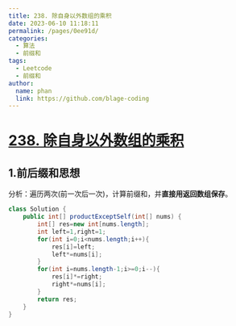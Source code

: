 ```yaml
---
title: 238. 除自身以外数组的乘积
date: 2023-06-10 11:18:11
permalink: /pages/0ee91d/
categories:
  - 算法
  - 前缀和
tags:
  - Leetcode
  - 前缀和
author: 
  name: phan
  link: https://github.com/blage-coding
---
```

# [238. 除自身以外数组的乘积](https://leetcode.cn/problems/product-of-array-except-self/)

## 1.前后缀和思想

分析：遍历两次(前一次后一次)，计算前缀和，并**直接用返回数组保存**。

```java
class Solution {
    public int[] productExceptSelf(int[] nums) {
        int[] res=new int[nums.length];
        int left=1,right=1;
        for(int i=0;i<nums.length;i++){
            res[i]=left;
            left*=nums[i];
        }
        for(int i=nums.length-1;i>=0;i--){
            res[i]*=right;
            right*=nums[i];
        }
        return res;
    }
}
```
